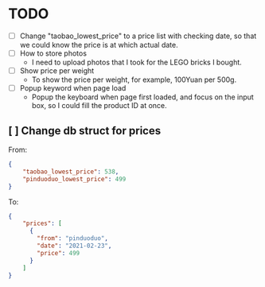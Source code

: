 # TODO

- [ ] Change "taobao_lowest_price" to a price list with checking date, so that we could know the price is at which actual date.
- [ ] How to store photos
  - I need to upload photos that I took for the LEGO bricks I bought.
- [ ] Show price per weight
  - To show the price per weight, for example, 100Yuan per 500g.
- [ ] Popup keyword when page load
  - Popup the keyboard when page first loaded, and focus on the input box, so I could fill the product ID at once.

## [ ] Change db struct for prices

From:

```json
{
    "taobao_lowest_price": 538,
    "pinduoduo_lowest_price": 499
}
```

To:

```json
{
    "prices": [
      {
        "from": "pinduoduo",
        "date": "2021-02-23",
        "price": 499
      }
    ]
}
```
